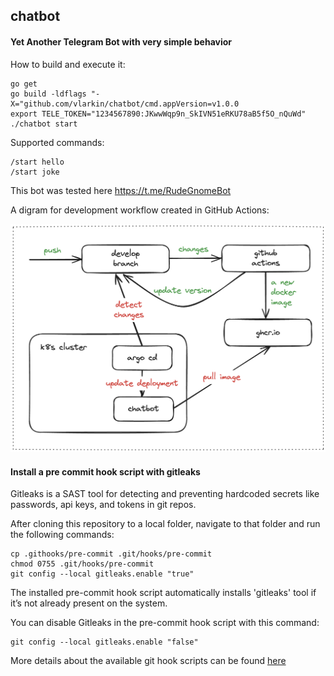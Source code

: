 ## chatbot

#### Yet Another Telegram Bot with very simple behavior 

How to build and execute it:
```
go get
go build -ldflags "-X="github.com/vlarkin/chatbot/cmd.appVersion=v1.0.0
export TELE_TOKEN="1234567890:JKwwWqp9n_SkIVN51eRKU78aB5f5O_nQuWd"
./chatbot start
```

Supported commands:
```
/start hello
/start joke
```

This bot was tested here https://t.me/RudeGnomeBot 
 

A digram for development workflow created in GitHub Actions: 
 
![Image](/images/workflow.png)

#### Install a pre commit hook script with gitleaks

Gitleaks is a SAST tool for detecting and preventing hardcoded secrets like passwords, api keys, and tokens in git repos. 
 
After cloning this repository to a local folder, navigate to that folder and run the following commands: 
```
cp .githooks/pre-commit .git/hooks/pre-commit
chmod 0755 .git/hooks/pre-commit
git config --local gitleaks.enable "true"
```

The installed pre-commit hook script automatically installs 'gitleaks' tool if it’s not already present on the system. 

You can disable Gitleaks in the pre-commit hook script with this command:
```
git config --local gitleaks.enable "false"
```

More details about the available git hook scripts can be found [here](/.githooks/README.md) 
